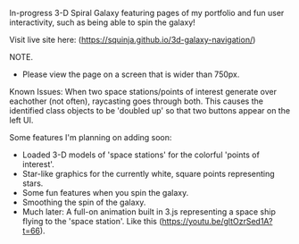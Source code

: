 In-progress 3-D Spiral Galaxy featuring pages of my portfolio and fun user interactivity, such as being able to spin the galaxy!

Visit live site here: (https://squinja.github.io/3d-galaxy-navigation/)

NOTE.

- Please view the page on a screen that is wider than 750px.

Known Issues: When two space stations/points of interest generate over eachother (not often), raycasting goes through both. This causes the identified class objects to be 'doubled up' so that two buttons appear on the left UI. 


Some features I'm planning on adding soon:
- Loaded 3-D models of 'space stations' for the colorful 'points of interest'.
- Star-like graphics for the currently white, square points representing stars.
- Some fun features when you spin the galaxy.
- Smoothing the spin of the galaxy.
- Much later: A full-on animation built in 3.js representing a space ship flying to the 'space station'. Like this (https://youtu.be/gltOzrSed1A?t=66).
